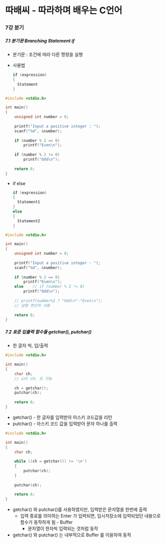# 따배씨 - 따라하며 배우는 C언어

### 7강 분기

##### 7.1 분기문 Branching Statement if

* 분기문 : 조건에 따라 다른 명령을 실행

* 사용법

  ```c
  if (expression)
  {
    Statement
  }
  ```



```c
#include <stdio.h>

int main()
{
    unsigned int number = 0;
    
    printf("Input a positive integer : ");
    scanf("%d", &number);
    
    if (number % 2 == 0)
        printf("Even\n");
    
  	if (number % 2 != 0)
        printf("Odd\n");
    
    return 0;
}

```



* if else

  ```c
  if (expression)
  {
    Statement1
  }
  else
  {
    Statement2
  }
  ```



```c
#include <stdio.h>

int main()
{
    unsigned int number = 0;
    
    printf("Input a positive integer : ");
    scanf("%d", &number);
    
    if (number % 2 == 0)
        printf("Even\n");
    else	// if (number % 2 != 0)
        printf("Odd\n");
    
    // printf(number%2 ? "Odd\n":"Even\n");
  	// 삼항 연산자 사용
    
    return 0;
}

```



##### 7.2 표준 입출력 함수들 getchar(), putchar()

* 한 글자 씩, 입/출력

```c
#include <stdio.h>

int main()
{
    char ch;
  	// int ch; 도 가능
    
    ch = getchar();
    putchar(ch);
    
    return 0;
}
```

* getchar() - 한 글자를 입력받아 아스키 코드값을 리턴
* putchar() - 아스키 코드 값을 입력받아 문자 하나를 출력



```c
#include <stdio.h>

int main()
{
    char ch;
    
    while ((ch = getchar()) != '\n')
    {
        putchar(ch);
    }
    
    putchar(ch);
    
    return 0;
}
```

* getchar() 와 putchar()를 사용하였지만, 입력받은 문자열을 한번에 출력
  * 입력 종료를 의미하는 Enter 가 입력되면, 임시저장소에 입력되었던 내용으로 함수가 동작하게 됨 - Buffer
    * 문자열이 한자씩 입력되는 것처럼 동작
* getchar() 와 putchar() 는 내부적으로 Buffer 를 이용하여 동작





